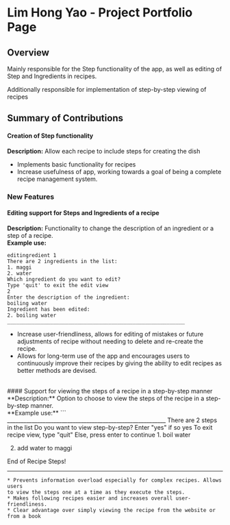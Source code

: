 # Lim Hong Yao - Project Portfolio Page

## Overview
Mainly responsible for the Step functionality of the app, as well as
editing of Step and Ingredients in recipes.

Additionally responsible for implementation of step-by-step viewing of
recipes

## Summary of Contributions<br>

#### Creation of Step functionality<br>
**Description:** Allow each recipe to include steps for creating the dish
* Implements basic functionality for recipes
* Increase usefulness of app, working towards a goal of being a complete 
recipe management system.

### New Features<br>
#### Editing support for Steps and Ingredients of a recipe
**Description:** Functionality to change the description of an ingredient or
a step of a recipe.<br>
**Example use:**

```
editingredient 1
There are 2 ingredients in the list:
1. maggi
2. water
Which ingredient do you want to edit?
Type 'quit' to exit the edit view
2
Enter the description of the ingredient:
boiling water
Ingredient has been edited:
2. boiling water
__________________________________________________________
```

* Increase user-friendliness, allows for editing of mistakes or future
adjustments of recipe without needing to delete and re-create the recipe. 
* Allows for long-term use of the app and encourages users to continuously
improve their recipes by giving the ability to edit recipes as better methods
are devised.
<br>
#### Support for viewing the steps of a recipe in a step-by-step manner <br>
**Description:** Option to choose to view the steps of the recipe in a
step-by-step manner.<br>
**Example use:**
```
__________________________________________________________
There are 2 steps in the list
Do you want to view step-by-step?
Enter "yes" if so
yes
To exit recipe view, type "quit"
Else, press enter to continue
1. boil water

2. add water to maggi

End of Recipe Steps!
__________________________________________________________
```
* Prevents information overload especially for complex recipes. Allows users
to view the steps one at a time as they execute the steps.
* Makes following recipes easier and increases overall user-friendliness.
* Clear advantage over simply viewing the recipe from the website or from a book